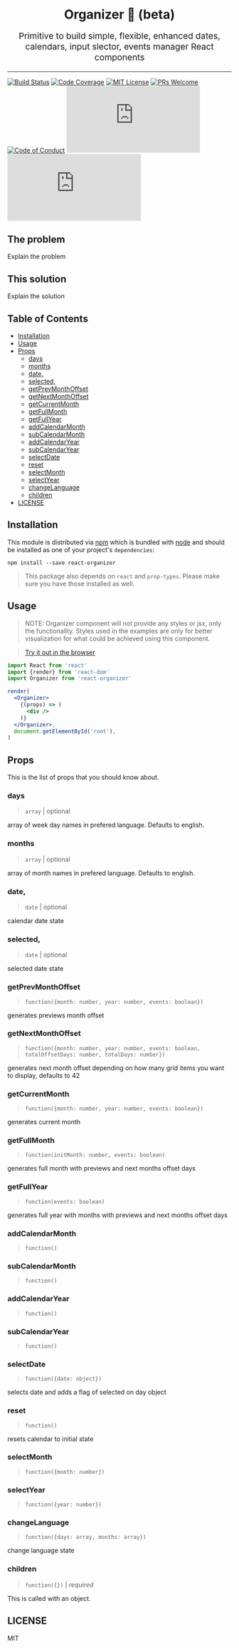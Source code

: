 <h1 align="center">
  Organizer 📅 (beta)
</h1>
<p align="center" style="font-size: 1.2rem;">Primitive to build simple, flexible, enhanced dates, calendars, input slector, events manager React components</p>

<hr />

[![Build Status][build-badge]][build]
[![Code Coverage][coverage-badge]][coverage]
[![MIT License][license-badge]][license]
[![PRs Welcome][prs-badge]][prs] 
[![Code of Conduct][coc-badge]][coc]
[![size][size-badge]][unpkg-dist] [![gzip size][gzip-badge]][unpkg-dist]

## The problem

Explain the problem

## This solution

Explain the solution

## Table of Contents

<!-- START doctoc generated TOC please keep comment here to allow auto update -->
<!-- DON'T EDIT THIS SECTION, INSTEAD RE-RUN doctoc TO UPDATE -->


- [Installation](#installation)
- [Usage](#usage)
- [Props](#props)
  - [days](#days)
  - [months](#months)
  - [date,](#date)
  - [selected,](#selected)
  - [getPrevMonthOffset](#getprevmonthoffset)
  - [getNextMonthOffset](#getnextmonthoffset)
  - [getCurrentMonth](#getcurrentmonth)
  - [getFullMonth](#getfullmonth)
  - [getFullYear](#getfullyear)
  - [addCalendarMonth](#addcalendarmonth)
  - [subCalendarMonth](#subcalendarmonth)
  - [addCalendarYear](#addcalendaryear)
  - [subCalendarYear](#subcalendaryear)
  - [selectDate](#selectdate)
  - [reset](#reset)
  - [selectMonth](#selectmonth)
  - [selectYear](#selectyear)
  - [changeLanguage](#changelanguage)
  - [children](#children)
- [LICENSE](#license)

<!-- END doctoc generated TOC please keep comment here to allow auto update -->

## Installation

This module is distributed via [npm][npm] which is bundled with [node][node] and
should be installed as one of your project's `dependencies`:

```
npm install --save react-organizer
```

> This package also depends on `react` and `prop-types`. Please make sure you have those installed as well.

## Usage

> NOTE: Organizer component will not provide any styles or jsx, only the functionality. Styles used in the examples are only for better visualization for what could be achieved using this component.

> [Try it out in the browser](https://codesandbox.io/s/github/davidalekna/organizer-examples)

```jsx
import React from 'react'
import {render} from 'react-dom'
import Organizer from 'react-organizer'

render(
  <Organizer>
    {(props) => (
      <div />
    )}
  </Organizer>,
  document.getElementById('root'),
)
```

## Props

This is the list of props that you should know about. 

### days

> `array` | optional

array of week day names in prefered language. Defaults to english.

### months

> `array` | optional

array of month names in prefered language. Defaults to english.

### date,

> `date` | optional

calendar date state

### selected,

> `date` | optional

selected date state

### getPrevMonthOffset

> `function({month: number, year: number, events: boolean})` 

generates previews month offset

### getNextMonthOffset

> `function({month: number, year: number, events: boolean, totalOffsetDays: number, totalDays: number})`

generates next month offset depending on how many grid items you want to display, defaults to 42

### getCurrentMonth

> `function({month: number, year: number, events: boolean})` 

generates current month

### getFullMonth

> `function(initMonth: number, events: boolean)` 

generates full month with previews and next months offset days

### getFullYear

> `function(events: boolean)` 

generates full year with months with previews and next months offset days

### addCalendarMonth

> `function()` 

### subCalendarMonth

> `function()`  

### addCalendarYear

> `function()` 

### subCalendarYear

> `function()` 

### selectDate

> `function({date: object})` 

selects date and adds a flag of selected on day object

### reset

> `function()` 

resets calendar to initial state

### selectMonth

> `function({month: number})` 

### selectYear

> `function({year: number})` 

### changeLanguage

> `function({days: array, months: array})` 

change language state

### children

> `function({})` | _required_

This is called with an object. 

## LICENSE

MIT

[npm]: https://www.npmjs.com/
[node]: https://nodejs.org
[build-badge]: https://travis-ci.org/davidalekna/react-organizer.svg?style=flat-square
[build]: https://travis-ci.org/davidalekna/react-organizer
[coverage-badge]: https://codecov.io/gh/davidalekna/react-organizer/branch/master/graph/badge.svg?style=flat-square
[coverage]: https://codecov.io/gh/davidalekna/react-organizer
[license-badge]: https://img.shields.io/npm/l/downshift.svg?style=flat-square
[license]: https://github.com/davidalekna/react-organizer/blob/master/LICENSE
[prs-badge]: https://img.shields.io/badge/PRs-welcome-brightgreen.svg?style=flat-square
[prs]: http://makeapullrequest.com
[coc-badge]: https://img.shields.io/badge/code%20of-conduct-ff69b4.svg?style=flat-square
[coc]: https://github.com/davidalekna/react-organizer/blob/master/CODE_OF_CONDUCT.md
[react-badge]: https://img.shields.io/badge/%E2%9A%9B%EF%B8%8F-(p)react-00d8ff.svg?style=flat-square
[react]: https://facebook.github.io/react/
[gzip-badge]: http://img.badgesize.io/https://unpkg.com/downshift/dist/downshift.umd.min.js?compression=gzip&label=gzip%20size&style=flat-square
[size-badge]: http://img.badgesize.io/https://unpkg.com/downshift/dist/downshift.umd.min.js?label=size&style=flat-square
[unpkg-dist]: https://unpkg.com/react-organizer/dist/
[use-a-render-prop]: https://cdb.reacttraining.com/use-a-render-prop-50de598f11ce